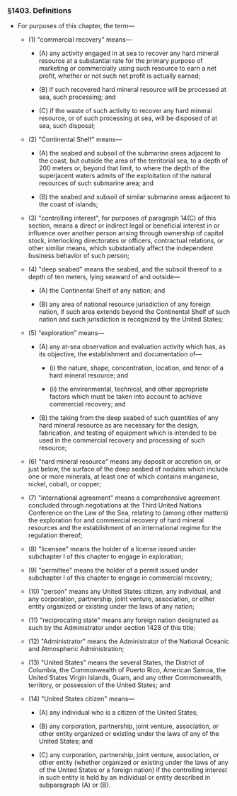 ### §1403. Definitions
* For purposes of this chapter, the term—

  * (1) "commercial recovery" means—

    * (A) any activity engaged in at sea to recover any hard mineral resource at a substantial rate for the primary purpose of marketing or commercially using such resource to earn a net profit, whether or not such net profit is actually earned;

    * (B) if such recovered hard mineral resource will be processed at sea, such processing; and

    * (C) if the waste of such activity to recover any hard mineral resource, or of such processing at sea, will be disposed of at sea, such disposal;


  * (2) "Continental Shelf" means—

    * (A) the seabed and subsoil of the submarine areas adjacent to the coast, but outside the area of the territorial sea, to a depth of 200 meters or, beyond that limit, to where the depth of the superjacent waters admits of the exploitation of the natural resources of such submarine area; and

    * (B) the seabed and subsoil of similar submarine areas adjacent to the coast of islands;


  * (3) "controlling interest", for purposes of paragraph 14(C) of this section, means a direct or indirect legal or beneficial interest in or influence over another person arising through ownership of capital stock, interlocking directorates or officers, contractual relations, or other similar means, which substantially affect the independent business behavior of such person;

  * (4) "deep seabed" means the seabed, and the subsoil thereof to a depth of ten meters, lying seaward of and outside—

    * (A) the Continental Shelf of any nation; and

    * (B) any area of national resource jurisdiction of any foreign nation, if such area extends beyond the Continental Shelf of such nation and such jurisdiction is recognized by the United States;


  * (5) "exploration" means—

    * (A) any at-sea observation and evaluation activity which has, as its objective, the establishment and documentation of—

      * (i) the nature, shape, concentration, location, and tenor of a hard mineral resource; and

      * (ii) the environmental, technical, and other appropriate factors which must be taken into account to achieve commercial recovery; and


    * (B) the taking from the deep seabed of such quantities of any hard mineral resource as are necessary for the design, fabrication, and testing of equipment which is intended to be used in the commercial recovery and processing of such resource;


  * (6) "hard mineral resource" means any deposit or accretion on, or just below, the surface of the deep seabed of nodules which include one or more minerals, at least one of which contains manganese, nickel, cobalt, or copper;

  * (7) "international agreement" means a comprehensive agreement concluded through negotiations at the Third United Nations Conference on the Law of the Sea, relating to (among other matters) the exploration for and commercial recovery of hard mineral resources and the establishment of an international regime for the regulation thereof;

  * (8) "licensee" means the holder of a license issued under subchapter I of this chapter to engage in exploration;

  * (9) "permittee" means the holder of a permit issued under subchapter I of this chapter to engage in commercial recovery;

  * (10) "person" means any United States citizen, any individual, and any corporation, partnership, joint venture, association, or other entity organized or existing under the laws of any nation;

  * (11) "reciprocating state" means any foreign nation designated as such by the Administrator under section 1428 of this title;

  * (12) "Administrator" means the Administrator of the National Oceanic and Atmospheric Administration;

  * (13) "United States" means the several States, the District of Columbia, the Commonwealth of Puerto Rico, American Samoa, the United States Virgin Islands, Guam, and any other Commonwealth, territory, or possession of the United States; and

  * (14) "United States citizen" means—

    * (A) any individual who is a citizen of the United States;

    * (B) any corporation, partnership, joint venture, association, or other entity organized or existing under the laws of any of the United States; and

    * (C) any corporation, partnership, joint venture, association, or other entity (whether organized or existing under the laws of any of the United States or a foreign nation) if the controlling interest in such entity is held by an individual or entity described in subparagraph (A) or (B).